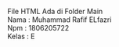 File HTML Ada di Folder Main<br/>
Nama  : Muhammad Rafif ELfazri<br/>
Npm   : 1806205722<br/> 
Kelas : E<br/>
